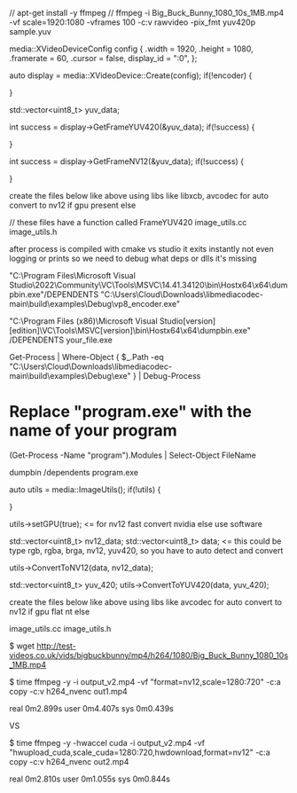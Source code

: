 

// apt-get install -y ffmpeg
// ffmpeg -i Big_Buck_Bunny_1080_10s_1MB.mp4 -vf scale=1920:1080 -vframes 100 -c:v rawvideo -pix_fmt yuv420p sample.yuv









media::XVideoDeviceConfig config {
	.width = 1920,
	.height = 1080,
	.framerate = 60,
        .cursor = false,
        display_id = ":0",
};

auto display = media::XVideoDevice::Create(config);
if(!encoder) { 

}


std::vector<uint8_t> yuv_data;

int success = display->GetFrameYUV420(&yuv_data);
if(!success) {

}


int success = display->GetFrameNV12(&yuv_data);
if(!success) {

}

create the files below like above using libs like libxcb, avcodec for auto convert to nv12 if gpu present else 


// these files have a function called FrameYUV420
image_utils.cc
image_utils.h


after process is compiled with cmake vs studio it exits instantly not even logging or prints so we need to debug what deps or dlls it's missing



"C:\Program Files\Microsoft Visual Studio\2022\Community\VC\Tools\MSVC\14.41.34120\bin\Hostx64\x64\dumpbin.exe"/DEPENDENTS "C:\Users\\Cloud\\Downloads\\libmediacodec-main\\build\\examples\\Debug\\vp8_encoder.exe"


"C:\Program Files (x86)\Microsoft Visual Studio\[version]\[edition]\VC\Tools\MSVC\[version]\bin\Hostx64\x64\dumpbin.exe" /DEPENDENTS your_file.exe



Get-Process | Where-Object { $_.Path -eq "C:\Users\Cloud\Downloads\libmediacodec-main\build\examples\Debug\exe" } | Debug-Process

# Replace "program.exe" with the name of your program


(Get-Process -Name "program").Modules | Select-Object FileName

dumpbin /dependents program.exe


auto utils = media::ImageUtils();
if(!utils) { 

}

utils->setGPU(true); <= for nv12 fast convert nvidia
else use software 


std::vector<uint8_t> nv12_data;
std::vector<uint8_t> data; <= this could be type rgb, rgba, brga, nv12, yuv420, so you have to auto detect and convert

utils->ConvertToNV12(data, nv12_data);

std::vector<uint8_t> yuv_420;
utils->ConvertToYUV420(data, yuv_420);


create the files below like above using libs like avcodec for auto convert to nv12 if gpu flat nt else 

image_utils.cc
image_utils.h


$ wget http://test-videos.co.uk/vids/bigbuckbunny/mp4/h264/1080/Big_Buck_Bunny_1080_10s_1MB.mp4





$ time ffmpeg -y -i output_v2.mp4 -vf "format=nv12,scale=1280:720" -c:a copy -c:v h264_nvenc out1.mp4

real    0m2.899s
user    0m4.407s
sys     0m0.439s

VS

$ time ffmpeg -y -hwaccel cuda -i output_v2.mp4 -vf "hwupload_cuda,scale_cuda=1280:720,hwdownload,format=nv12" -c:a copy -c:v h264_nvenc out2.mp4

real    0m2.810s
user    0m1.055s
sys     0m0.844s



















 